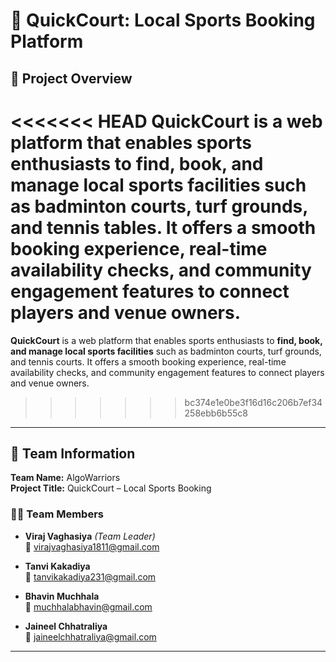 # 🏸 QuickCourt: Local Sports Booking Platform

## 🧠 Project Overview

<<<<<<< HEAD
**QuickCourt** is a web platform that enables sports enthusiasts to **find, book, and manage local sports facilities** such as badminton courts, turf grounds, and tennis tables. It offers a smooth booking experience, real-time availability checks, and community engagement features to connect players and venue owners.
=======
**QuickCourt** is a web platform that enables sports enthusiasts to **find, book, and manage local sports facilities** such as badminton courts, turf grounds, and tennis courts. It offers a smooth booking experience, real-time availability checks, and community engagement features to connect players and venue owners.
>>>>>>> bc374e1e0be3f16d16c206b7ef34258ebb6b55c8

---

## 👥 Team Information

**Team Name:** AlgoWarriors  
**Project Title:** QuickCourt – Local Sports Booking

### 👩‍💻 Team Members

- **Viraj Vaghasiya** *(Team Leader)*  
  📧 [virajvaghasiya1811@gmail.com](mailto:virajvaghasiya1811@gmail.com)

- **Tanvi Kakadiya**  
  📧 [tanvikakadiya231@gmail.com](mailto:tanvikakadiya231@gmail.com)

- **Bhavin Muchhala**  
  📧 [muchhalabhavin@gmail.com](mailto:muchhalabhavin@gmail.com)

- **Jaineel Chhatraliya**  
  📧 [jaineelchhatraliya@gmail.com](mailto:jaineelchhatraliya@gmail.com)

---
